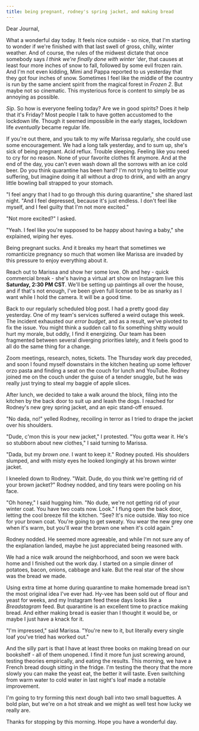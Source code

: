 ```yaml
---
title: being pregnant, rodney's spring jacket, and making bread
---
```


Dear Journal,

What a wonderful day today.  It feels nice outside - so nice, that I'm
starting to wonder if we're finished with that last swell of gross,
chilly, winter weather.  And of course, the rules of the midwest
dictate that once somebody says _I think we're finally done with
winter 'der_, that causes at least four more inches of snow to fall,
followed by some evil frozen rain.  And I'm not even kidding, Mimi and
Pappa reported to us yesterday that they got four inches of snow.
Sometimes I feel like the middle of the country is run by the same
ancient spirit from the magical forest in _Frozen 2_.  But maybe not
so cinematic.  This mysterious force is content to simply be as
annoying as possible.

_Sip_.  So how is everyone feeling today?  Are we in good spirits?
Does it help that it's Friday?  Most people I talk to have gotten
accustomed to the lockdown life.  Though it seemed impossible in the
early stages, lockdown life _eventually_ became regular life.

If you're out there, and you talk to my wife Marissa regularly, she
could use some encouragement.  We had a long talk yesterday, and to
sum up, she's sick of being pregnant.  Acid reflux.  Trouble sleeping.
Feeling like you need to cry for no reason.  None of your favorite
clothes fit anymore.  And at the end of the day, you can't even wash
down all the sorrows with an ice cold beer.  Do you think quarantine
has been hard?  I'm not trying to belittle your suffering, but imagine
doing it all without a drop to drink, and with an angry little bowling
ball strapped to your stomach.

"I feel angry that I had to go through this during quarantine," she
shared last night.  "And I feel depressed, because it's just endless.
I don't feel like myself, and I feel guilty that I'm not more
excited."

"Not more excited?" I asked.

"Yeah.  I feel like you're supposed to be happy about having a baby,"
she explained, wiping her eyes.

Being pregnant sucks.  And it breaks my heart that sometimes we
romanticize pregnancy so much that women like Marissa are invaded by
this pressure to enjoy everything about it.

Reach out to Marissa and show her some love.  Oh and hey - quick
commercial break - she's having a virtual art show on Instagram live
this **Saturday, 2:30 PM CST**.  We'll be setting up paintings all
over the house, and if that's not enough, I've been given full license
to be as snarky as I want while I hold the camera.  It will be a good
time.

Back to our regularly scheduled blog post.  I had a pretty good day
yesterday.  One of my team's services suffered a weird outage this
week.  The incident exhausted our _error budget_, and as a result,
we've pivoted to fix the issue.  You might think a sudden call to fix
something shitty would hurt my morale, but oddly, I find it
energizing.  Our team has been fragmented between several diverging
priorities lately, and it feels good to all do the same thing for a
change.

Zoom meetings, research, notes, tickets.  The Thursday work day
preceded, and soon I found myself downstairs in the kitchen heating up
some leftover orzo pasta and finding a seat on the couch for lunch and
YouTube.  Rodney joined me on the couch under the guise of a tender
snuggle, but he was really just trying to steal my baggie of apple
slices.

After lunch, we decided to take a walk around the block, filing into
the kitchen by the back door to suit up and leash the dogs.  I reached
for Rodney's new grey spring jacket, and an epic stand-off ensued.

"No dada, no!" yelled Rodney, recoiling in terror as I tried to drape
the jacket over his shoulders.

"Dude, c'mon this is your new jacket," I protested.  "You gotta wear
it.  He's so stubborn about new clothes," I said turning to Marissa.

"Dada, but my _brown one_.  I want to keep it."  Rodney pouted.  His
shoulders slumped, and with misty eyes he looked longingly at his
brown winter jacket.

I kneeled down to Rodney.  "Wait.  Dude, do you think we're getting
rid of your brown jacket?"  Rodney nodded, and tiny tears were pooling
on his face.

"Oh honey," I said hugging him.  "No dude, we're not getting rid of
your winter coat.  You have two coats now.  Look."  I flung open the
back door, letting the cool breeze fill the kitchen.  "See?  It's nice
outside.  Way too nice for your brown coat.  You're going to get
sweaty.  You wear the new grey one when it's warm, but you'll wear the
brown one when it's cold again."

Rodney nodded.  He seemed more agreeable, and while I'm not sure any
of the explanation landed, maybe he just appreciated being reasoned
with.

We had a nice walk around the neighborhood, and soon we were back home
and I finished out the work day.  I started on a simple dinner of
potatoes, bacon, onions, cabbage and kale.  But the real star of the
show was the bread we made.

Using extra time at home during quarantine to make homemade bread
isn't the most original idea I've ever had.  Hy-vee has been sold out
of flour and yeast for weeks, and my Instagram feed these days looks
like a _Breadstagram_ feed.  But quarantine is an excellent time to
practice making bread.  And either making bread is easier than I
thought it would be, or maybe I just have a knack for it.

"I'm impressed," said Marissa.  "You're new to it, but literally every
single loaf you've tried has worked out."

And the silly part is that I have at least three books on making bread
on our bookshelf - all of them unopened.  I find it more fun just
screwing around, testing theories empirically, and eating the results.
This morning, we have a French bread dough sitting in the fridge.  I'm
testing the theory that the more slowly you can make the yeast eat,
the better it will taste.  Even switching from warm water to cold
water in last night's loaf made a notable improvement.

I'm going to try forming this next dough ball into two small
baguettes.  A bold plan, but we're on a hot streak and we might as
well test how lucky we really are.

Thanks for stopping by this morning.  Hope you have a wonderful day.
